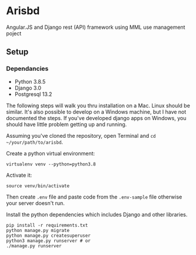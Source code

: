# Arisbd
Angular.JS and Django rest (API) framework using MML use management poject

## Setup

### Dependancies

- Python 3.8.5 
- Django 3.0
- Postgresql 13.2


The following steps will walk you thru installation on a Mac. Linux should be similar.
It's also possible to develop on a Windows machine, but I have not documented the steps.
If you've developed django apps on Windows, you should have little problem getting
up and running.



Assuming you've cloned the repository, open Terminal and `cd ~/your/path/to/arisbd`.

Create a python virtual environment:
```bash/zsh
virtualenv venv --python=python3.8
```

Activate it:

```bash/zsh
source venv/bin/activate
```

Then create `.env` file and paste code from the `.env-sample` file otherwise your server doesn't run.  

Install the python dependencies which includes Django and other libraries.

```
pip install -r requirements.txt
python manage.py migrate
python manage.py createsuperuser
python3 manage.py runserver # or
./manage.py runserver
```
